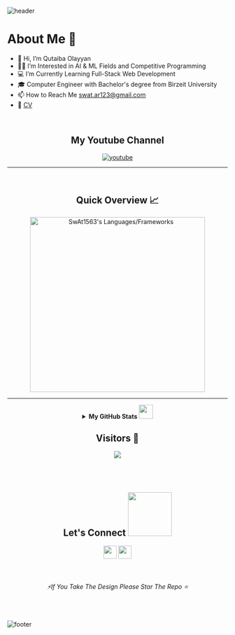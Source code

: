 <!---
![header](https://capsule-render.vercel.app/api?type=wave&color=gradient&height=280&section=header&text=Hi%20there%20👋&fontSize=90)
--->

![header](https://capsule-render.vercel.app/api?type=waving&color=gradient&height=280&section=header&text=Hi%20there%20%F0%9F%91%8B&fontSize=90)

<h1>About Me 📌</h1>

- 👋 Hi, I’m Qutaiba Olayyan
- 👨‍💻 I’m Interested in AI & ML Fields and Competitive Programming
- 💻 I’m Currently Learning Full-Stack Web Development
- 🎓 Computer Engineer with Bachelor's degree from Birzeit University
- 📫 How to Reach Me swat.ar123@gmail.com
- 💫 [CV](https://swat1563.github.io/my-cv/)

<!---
SwAt1563/SwAt1563 is a ✨ special ✨ repository because its `README.md` (this file) appears on your GitHub profile.
You can click the Preview link to take a look at your changes.
--->

<br />



<h2 align="center"> My Youtube Channel</h2>
 
<div align="center">

  <a href="https://www.youtube.com/channel/UCs2ZNSfrs6EKeByw81Ftjzg">![youtube](https://img.shields.io/badge/YouTube-FF0000?style=for-the-badge&logo=youtube&logoColor=white)</a>


</div>

 
 ***  

<br />
<h2 align="center"> Quick Overview 📈</h2>
<p align = "center">
  <img src = "https://github-readme-stats.vercel.app/api/top-langs?username=SwAt1563&show_icons=true&count_private=true&locale=en&layout=compact&langs_count=10&hide_border=true&bg_color=151515&title_color=FB8C00&text_color=fff&icon_color=fff" alt = "SwAt1563's Languages/Frameworks" width = 400 />

---

 <details align="center">
<summary><b>My GitHub Stats <img src='https://media1.giphy.com/media/du3J3cXyzhj75IOgvA/giphy.gif?cid=ecf05e47x2g034i9pzwtzzsd3xgg2w9nr94t4tflbbgo3008&rid=giphy.gif' width='32px'></b></summary>
<table>
  <thead>
 </p>
<center>
<p align = "center">
  <img src = "https://github-readme-stats.vercel.app/api?username=SwAt1563&count_private=true&theme=dark&hide_border=true" alt = "SwAt1563's Contribution" width = 400 >
  <img src = "https://github-readme-streak-stats.herokuapp.com?user=SwAt1563&theme=dark&hide_border=true" alt = "SwAt1563's Rating" width = 400 >
  </center>
</p>
<p align = "center">
  <img src = "https://github-profile-summary-cards.vercel.app/api/cards/profile-details?username=SwAt1563&theme=monokai" alt = "SwAt1563's profile Summary" width = 750 >
  </center>
</p>
<br />
</table>
</details>
 
<h2 align="center">Visitors 👀</h2>
<div align="center" >
  <img src="https://profile-counter.glitch.me/SwAt1563/count.svg"></img>
</div>

<br /><br />

<h2 align="center">Let's Connect <img src='https://raw.githubusercontent.com/ShahriarShafin/ShahriarShafin/main/Assets/handshake.gif' width="100px"></h2> 
<p align="center">
  <a href = "mailto:swat.ar123@gmail.com"><img src = "https://img.shields.io/badge/Gmail-D14836?style=for-the-badge&logo=gmail&logoColor=white" height = 30></a>
  <a href = "https://www.linkedin.com/in/qutaiba-olayyan/"><img src = "https://img.shields.io/badge/LinkedIn-0077B5?style=for-the-badge&logo=linkedin&logoColor=white"     height = 30></a>
 
 
</p>
<br />
<h6 align="center" ><i>⚡If You Take The Design Please Star The Repo ⭐</i></h6>
<br />

![footer](https://capsule-render.vercel.app/api?type=waving&color=gradient&height=150&section=footer)
